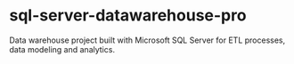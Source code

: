 # sql-server-datawarehouse-pro
Data warehouse project built with Microsoft SQL Server for ETL processes, data modeling and analytics.
